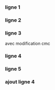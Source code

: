### ligne 1
### ligne 2
### ligne 3

avec modification cmc

### ligne 4
### ligne 5

### ajout ligne 4
